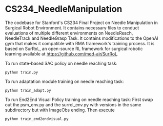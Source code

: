 # CS234_NeedleManipulation
The codebase for Stanford's CS234 Final Project on Needle Manipulation in Surgical Robot Environment.
It contains necessary files to conduct evaluations of multiple different environments on NeedleReach, NeedleTrack and NeedleGrasp Task.
It contains modifications to the OpenAI gym that makes it compatible with RMA framework's training process.
It is based on SurRoL, an open-source RL framework for surgical robotic learning available at https://github.com/med-air/SurRoL.

To run state-based SAC policy on needle reaching task:
```
python train.py
```

To run adaptation module training on needle reaching task:
```
python train_adapt.py
```

To run End2End Visual Policy training on needle reaching task:
First swap out the psm_env.py and the surrol_env.py with versions in the same subdirectory but with ImageObs ending.
Then execute
```
python train_end2endvisual.py
```
